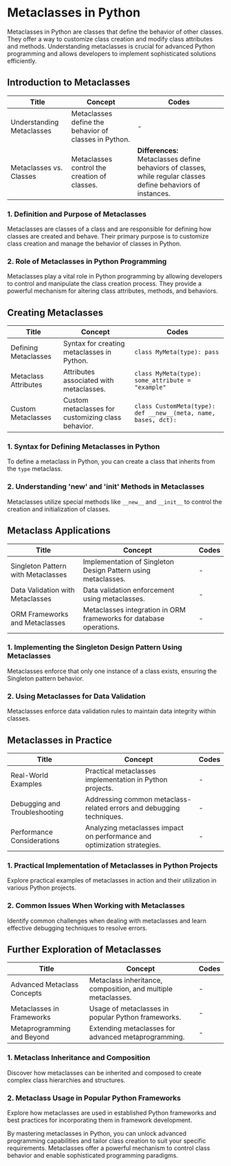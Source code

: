 # Metaclasses in Python

Metaclasses in Python are classes that define the behavior of other classes. They offer a way to customize class creation and modify class attributes and methods. Understanding metaclasses is crucial for advanced Python programming and allows developers to implement sophisticated solutions efficiently.

## Introduction to Metaclasses

| Title                     | Concept                                                             | Codes                                       |
|---------------------------|---------------------------------------------------------------------|---------------------------------------------|
| Understanding Metaclasses | Metaclasses define the behavior of classes in Python.               | -                                            |
| Metaclasses vs. Classes    | Metaclasses control the creation of classes.                        | **Differences:** Metaclasses define behaviors of classes, while regular classes define behaviors of instances. |

### 1. Definition and Purpose of Metaclasses

Metaclasses are classes of a class and are responsible for defining how classes are created and behave. Their primary purpose is to customize class creation and manage the behavior of classes in Python.

### 2. Role of Metaclasses in Python Programming

Metaclasses play a vital role in Python programming by allowing developers to control and manipulate the class creation process. They provide a powerful mechanism for altering class attributes, methods, and behaviors.

## Creating Metaclasses

| Title             | Concept                                                   | Codes                                           |
|-------------------|-----------------------------------------------------------|-------------------------------------------------|
| Defining Metaclasses | Syntax for creating metaclasses in Python.              | `class MyMeta(type): pass`                        |
| Metaclass Attributes | Attributes associated with metaclasses.                 | `class MyMeta(type): some_attribute = "example"` |
| Custom Metaclasses | Custom metaclasses for customizing class behavior.      | `class CustomMeta(type): def __new__(meta, name, bases, dct):` |

### 1. Syntax for Defining Metaclasses in Python

To define a metaclass in Python, you can create a class that inherits from the `type` metaclass.

### 2. Understanding '__new__' and '__init__' Methods in Metaclasses

Metaclasses utilize special methods like `__new__` and `__init__` to control the creation and initialization of classes.

## Metaclass Applications

| Title                              | Concept                                                          | Codes                                       |
|------------------------------------|------------------------------------------------------------------|---------------------------------------------|
| Singleton Pattern with Metaclasses | Implementation of Singleton Design Pattern using metaclasses.    | -                                           |
| Data Validation with Metaclasses   | Data validation enforcement using metaclasses.                    | -                                           |
| ORM Frameworks and Metaclasses     | Metaclasses integration in ORM frameworks for database operations. | -                                           |

### 1. Implementing the Singleton Design Pattern Using Metaclasses

Metaclasses enforce that only one instance of a class exists, ensuring the Singleton pattern behavior.

### 2. Using Metaclasses for Data Validation

Metaclasses enforce data validation rules to maintain data integrity within classes.

## Metaclasses in Practice

| Title                                 | Concept                                                               | Codes                                              |
|---------------------------------------|-----------------------------------------------------------------------|----------------------------------------------------|
| Real-World Examples                   | Practical metaclasses implementation in Python projects.               | -                                                  |
| Debugging and Troubleshooting         | Addressing common metaclass-related errors and debugging techniques.  | -                                                  |
| Performance Considerations            | Analyzing metaclasses impact on performance and optimization strategies. | -                                              |

### 1. Practical Implementation of Metaclasses in Python Projects

Explore practical examples of metaclasses in action and their utilization in various Python projects.

### 2. Common Issues When Working with Metaclasses

Identify common challenges when dealing with metaclasses and learn effective debugging techniques to resolve errors.

## Further Exploration of Metaclasses

| Title                             | Concept                                                         | Codes                                            |
|-----------------------------------|-----------------------------------------------------------------|--------------------------------------------------|
| Advanced Metaclass Concepts       | Metaclass inheritance, composition, and multiple metaclasses.   | -                                                |
| Metaclasses in Frameworks         | Usage of metaclasses in popular Python frameworks.              | -                                                |
| Metaprogramming and Beyond        | Extending metaclasses for advanced metaprogramming.             | -                                                |

### 1. Metaclass Inheritance and Composition

Discover how metaclasses can be inherited and composed to create complex class hierarchies and structures.

### 2. Metaclass Usage in Popular Python Frameworks

Explore how metaclasses are used in established Python frameworks and best practices for incorporating them in framework development.

By mastering metaclasses in Python, you can unlock advanced programming capabilities and tailor class creation to suit your specific requirements. Metaclasses offer a powerful mechanism to control class behavior and enable sophisticated programming paradigms.
